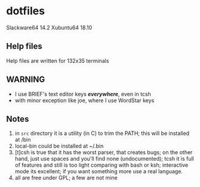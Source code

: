 # dotfiles

Slackware64 14.2
Xubuntu64 18.10

## Help files
Help files are written for 132x35 terminals

## WARNING

* I use BRIEF's text editor keys ***everywhere***, even in tcsh
* with minor exception like joe, where I use WordStar keys

## Notes
1. in `src` directory it is a utility (in C) to trim the PATH;
	this will be installed at /bin
2. local-bin could be installed at ~/.bin
3. [t]csh is true that it has the worst parser, that creates bugs;
	on the other hand, just use spaces and you'll find none (undocumented);
	tcsh it is full of features and still is too light comparing with bash or ksh;
	interactive mode its excellent; if you want something more use a real language.
4. all are free under GPL; a few are not mine

